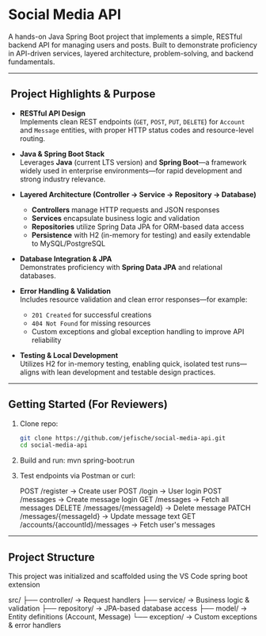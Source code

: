# Social Media API

A hands-on Java Spring Boot project that implements a simple, RESTful backend API for managing users and posts. Built to demonstrate proficiency in API-driven services, layered architecture, problem-solving, and backend fundamentals.

---

## ​ Project Highlights & Purpose

- **RESTful API Design**  
  Implements clean REST endpoints (`GET`, `POST`, `PUT`, `DELETE`) for `Account` and `Message` entities, with proper HTTP status codes and resource-level routing.

- **Java & Spring Boot Stack**  
  Leverages **Java** (current LTS version) and **Spring Boot**—a framework widely used in enterprise environments—for rapid development and strong industry relevance.

- **Layered Architecture (Controller → Service → Repository → Database)**  
  - **Controllers** manage HTTP requests and JSON responses  
  - **Services** encapsulate business logic and validation  
  - **Repositories** utilize Spring Data JPA for ORM-based data access  
  - **Persistence** with H2 (in-memory for testing) and easily extendable to MySQL/PostgreSQL

- **Database Integration & JPA**  
  Demonstrates proficiency with **Spring Data JPA** and relational databases.

- **Error Handling & Validation**  
  Includes resource validation and clean error responses—for example:
  - `201 Created` for successful creations
  - `404 Not Found` for missing resources
  - Custom exceptions and global exception handling to improve API reliability

- **Testing & Local Development**  
  Utilizes H2 for in-memory testing, enabling quick, isolated test runs—aligns with lean development and testable design practices.

---

##  Getting Started (For Reviewers)

1. Clone repo:
	```bash
	git clone https://github.com/jefische/social-media-api.git
	cd social-media-api

2. Build and run:
	mvn spring-boot:run

3. Test endpoints via Postman or curl:

	POST /register                        → Create user
	POST /login                           → User login
	POST /messages                        → Create message login
	GET /messages                         → Fetch all messages
	DELETE /messages/{messageId}          → Delete message
	PATCH /messages/{messageId}           → Update message text
	GET /accounts/{accountId}/messages    → Fetch user's messages
	
---

## Project Structure

This project was initialized and scaffolded using the VS Code spring boot extension

src/
├── controller/  → Request handlers
├── service/     → Business logic & validation
├── repository/  → JPA-based database access
├── model/       → Entity definitions (Account, Message)
└── exception/   → Custom exceptions & error handlers

